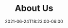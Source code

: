 ---
title: "About Us"
date: 2021-06-24T18:23:00-06:00
heading : "Bloom and Blossom Lactation. A boutique lactation consulting service."
description : "We focus on helping mothers and their families care for their babies.  We encourage breastfeeding, but understand it is not for everyone, helping breastfed, bottle fed, and formula fed babies alike."
expertise_title: "Challenges that can be addressed"
expertise_sectors: ["breastfeeding", "pumping", "Support and encouragement", "infant oral assessments", "flange sizing assessments", "weaning from breast or bottle to cups", "pain during or between feedings", "milk supply issues", "difficulties with latch", "relactation", "infant weight gain issues", "return to work or school support", "introducing a bottle", "transitioning to breast", "nipple shield use", "introducing foods", "weaning from breast or bottle to cups", "weaning down nursing or pump schedule"]
---